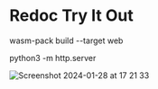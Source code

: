 # Redoc Try It Out

wasm-pack build --target web

python3 -m http.server 

![Screenshot 2024-01-28 at 17 21 33](https://github.com/CommunityExtensions/redoc-try-it-out-rust/assets/404102/a0784750-1243-48de-a722-3286800f5658)
